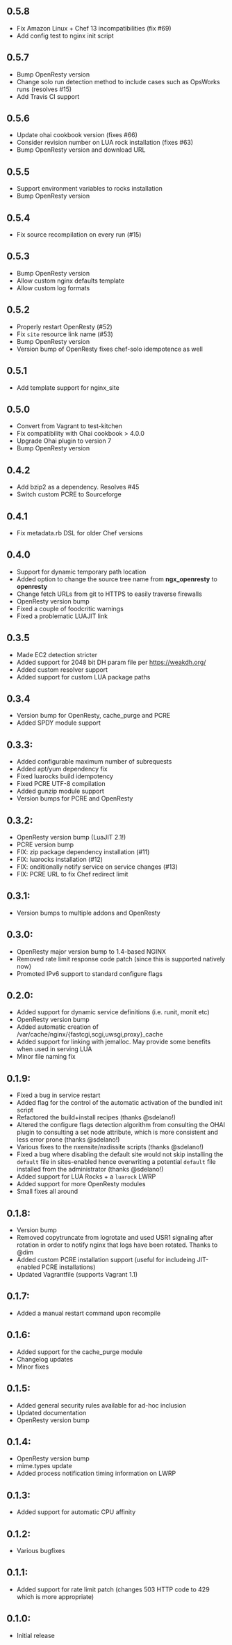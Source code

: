 ## 0.5.8

* Fix Amazon Linux + Chef 13 incompatibilities (fix #69)
* Add config test to nginx init script

## 0.5.7

* Bump OpenResty version
* Change solo run detection method to include cases such as OpsWorks runs (resolves #15)
* Add Travis CI support

## 0.5.6

* Update ohai cookbook version (fixes #66)
* Consider revision number on LUA rock installation (fixes #63)
* Bump OpenResty version and download URL

## 0.5.5

* Support environment variables to rocks installation
* Bump OpenResty version

## 0.5.4

* Fix source recompilation on every run (#15)

## 0.5.3

* Bump OpenResty version
* Allow custom nginx defaults template
* Allow custom log formats

## 0.5.2

* Properly restart OpenResty (#52)
* Fix `site` resource link name (#53)
* Bump OpenResty version
* Version bump of OpenResty fixes chef-solo idempotence as well

## 0.5.1

* Add template support for nginx_site

## 0.5.0

* Convert from Vagrant to test-kitchen
* Fix compatibility with Ohai cookbook > 4.0.0
* Upgrade Ohai plugin to version 7
* Bump OpenResty version

## 0.4.2

* Add bzip2 as a dependency. Resolves #45
* Switch custom PCRE to Sourceforge

## 0.4.1

* Fix metadata.rb DSL for older Chef versions

## 0.4.0

* Support for dynamic temporary path location
* Added option to change the source tree name from **ngx_openresty** to **openresty**
* Change fetch URLs from git to HTTPS to easily traverse firewalls
* OpenResty version bump
* Fixed a couple of foodcritic warnings
* Fixed a problematic LUAJIT link

## 0.3.5

* Made EC2 detection stricter
* Added support for 2048 bit DH param file per https://weakdh.org/
* Added custom resolver support
* Added support for custom LUA package paths

## 0.3.4

* Version bump for OpenResty, cache_purge and PCRE
* Added SPDY module support

## 0.3.3:

* Added configurable maximum number of subrequests
* Added apt/yum dependency fix
* Fixed luarocks build idempotency
* Fixed PCRE UTF-8 compilation
* Added gunzip module support
* Version bumps for PCRE and OpenResty

## 0.3.2:

* OpenResty version bump (LuaJIT 2.1!)
* PCRE version bump
* FIX: zip package dependency installation (#11)
* FIX: luarocks installation (#12)
* FIX: onditionally notify service on service changes (#13)
* FIX: PCRE URL to fix Chef redirect limit

## 0.3.1:

* Version bumps to multiple addons and OpenResty

## 0.3.0:

* OpenResty major version bump to 1.4-based NGINX
* Removed rate limit response code patch (since this is supported natively now)
* Promoted IPv6 support to standard configure flags

## 0.2.0:

* Added support for dynamic service definitions (i.e. runit, monit etc)
* OpenResty version bump
* Added automatic creation of /var/cache/nginx/{fastcgi,scgi,uwsgi,proxy}_cache
* Added support for linking with jemalloc. May provide some benefits when used in serving LUA
* Minor file naming fix

## 0.1.9:

* Fixed a bug in service restart
* Added flag for the control of the automatic activation of the bundled init script
* Refactored the build+install recipes (thanks @sdelano!)
* Altered the configure flags detection algorithm from consulting the OHAI plugin to
  consulting a set node attribute, which is more consistent and less error prone (thanks @sdelano!)
* Various fixes to the nxensite/nxdissite scripts (thanks @sdelano!)
* Fixed a bug where disabling the default site would not skip installing the `default` file in sites-enabled
  hence overwriting a potential `default` file installed from the administrator (thanks @sdelano!)
* Added support for LUA Rocks + a `luarock` LWRP
* Added support for more OpenResty modules
* Small fixes all around

## 0.1.8:

* Version bump
* Removed copytruncate from logrotate and used USR1 signaling
  after rotation in order to notify nginx that logs have been rotated. Thanks to @dim
* Added custom PCRE installation support (useful for includeing JIT-enabled PCRE installations)
* Updated Vagrantfile (supports Vagrant 1.1)

## 0.1.7:

* Added a manual restart command upon recompile

## 0.1.6:

* Added support for the cache_purge module
* Changelog updates
* Minor fixes

## 0.1.5:

* Added general security rules available for ad-hoc inclusion
* Updated documentation
* OpenResty version bump

## 0.1.4:

* OpenResty version bump
* mime.types update
* Added process notification timing information on LWRP

## 0.1.3:

* Added support for automatic CPU affinity

## 0.1.2:

* Various bugfixes

## 0.1.1:

* Added support for rate limit patch (changes 503 HTTP code to 429 which is more appropriate)

## 0.1.0:

* Initial release
